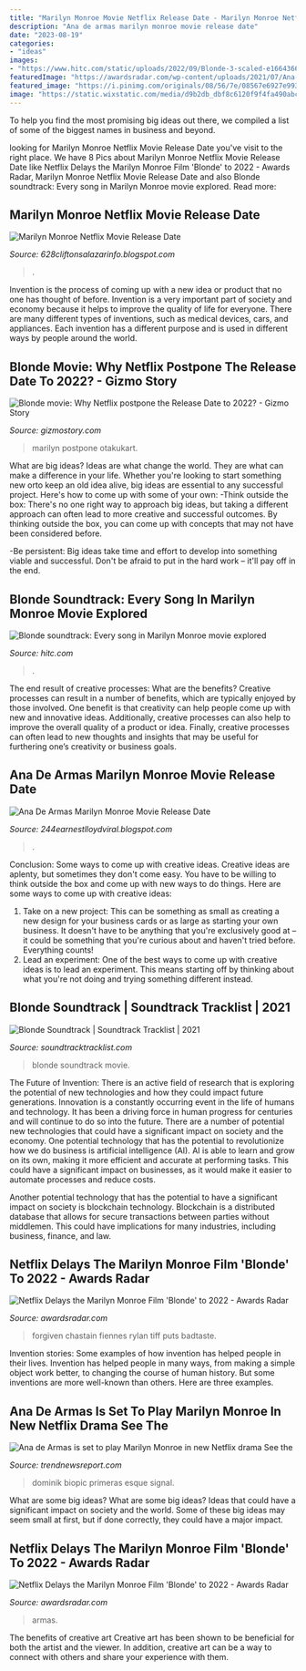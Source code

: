 ```yaml
---
title: "Marilyn Monroe Movie Netflix Release Date - Marilyn Monroe Netflix Movie Release Date"
description: "Ana de armas marilyn monroe movie release date"
date: "2023-08-19"
categories:
- "ideas"
images:
- "https://www.hitc.com/static/uploads/2022/09/Blonde-3-scaled-e1664366545525.jpg"
featuredImage: "https://awardsradar.com/wp-content/uploads/2021/07/Ana-De-Armas-Blonde.jpeg"
featured_image: "https://i.pinimg.com/originals/08/56/7e/08567e6927e993d7a0ed1ab0cd8f22bd.jpg"
image: "https://static.wixstatic.com/media/d9b2db_dbf8c6120f9f4fa490abc8ecbf4d07e9~mv2.jpg/v1/fit/w_640%2Ch_991%2Cal_c%2Cq_80/file.jpg"
---
```



To help you find the most promising big ideas out there, we compiled a list of some of the biggest names in business and beyond.

	

		
looking for Marilyn Monroe Netflix Movie Release Date you've visit to the right place. We have 8 Pics about Marilyn Monroe Netflix Movie Release Date like Netflix Delays the Marilyn Monroe Film &#039;Blonde&#039; to 2022 - Awards Radar, Marilyn Monroe Netflix Movie Release Date and also Blonde soundtrack: Every song in Marilyn Monroe movie explored. Read more:
		
    
## Marilyn Monroe Netflix Movie Release Date

<img loading=lazy src="https://i.pinimg.com/originals/08/56/7e/08567e6927e993d7a0ed1ab0cd8f22bd.jpg" onerror="this.onerror=null;this.src='https://tse3.mm.bing.net/th?id=OIP.ibGDhVX3t_xncRJxliULeAEsEs&amp;pid=15.1';" alt="Marilyn Monroe Netflix Movie Release Date">

_Source: 628cliftonsalazarinfo.blogspot.com_

>. 

	

Invention is the process of coming up with a new idea or product that no one has thought of before. Invention is a very important part of society and economy because it helps to improve the quality of life for everyone. There are many different types of inventions, such as medical devices, cars, and appliances. Each invention has a different purpose and is used in different ways by people around the world.

    
## Blonde Movie: Why Netflix Postpone The Release Date To 2022? - Gizmo Story

<img loading=lazy src="https://gizmostory.com/wp-content/uploads/2021/08/blonde-movie-1.jpg" onerror="this.onerror=null;this.src='https://tse1.mm.bing.net/th?id=OIP.elFyZL-e_UCH7EcEOrZ_NgHaEW&amp;pid=15.1';" alt="Blonde movie: Why Netflix postpone the Release Date to 2022? - Gizmo Story">

_Source: gizmostory.com_

>marilyn postpone otakukart. 

	

What are big ideas?
Ideas are what change the world. They are what can make a difference in your life. Whether you're looking to start something new orto keep an old idea alive, big ideas are essential to any successful project. Here's how to come up with some of your own: 
-Think outside the box: There's no one right way to approach big ideas, but taking a different approach can often lead to more creative and successful outcomes. By thinking outside the box, you can come up with concepts that may not have been considered before. 

-Be persistent: Big ideas take time and effort to develop into something viable and successful. Don't be afraid to put in the hard work – it'll pay off in the end.

    
## Blonde Soundtrack: Every Song In Marilyn Monroe Movie Explored

<img loading=lazy src="https://www.hitc.com/static/uploads/2022/09/Blonde-3-scaled-e1664366545525.jpg" onerror="this.onerror=null;this.src='https://tse1.mm.bing.net/th?id=OIP.4lGsZsbvSaHO2s2vuTjv7AHaEK&amp;pid=15.1';" alt="Blonde soundtrack: Every song in Marilyn Monroe movie explored">

_Source: hitc.com_

>. 

	

The end result of creative processes: What are the benefits?
Creative processes can result in a number of benefits, which are typically enjoyed by those involved. One benefit is that creativity can help people come up with new and innovative ideas. Additionally, creative processes can also help to improve the overall quality of a product or idea. Finally, creative processes can often lead to new thoughts and insights that may be useful for furthering one’s creativity or business goals.

    
## Ana De Armas Marilyn Monroe Movie Release Date

<img loading=lazy src="https://i.pinimg.com/originals/35/00/2d/35002da8d471dda12d0fbeda68cc7c4a.png" onerror="this.onerror=null;this.src='https://tse3.mm.bing.net/th?id=OIP.0lUilOfR2PAzzISpLfA-GAHaJP&amp;pid=15.1';" alt="Ana De Armas Marilyn Monroe Movie Release Date">

_Source: 244earnestlloydviral.blogspot.com_

>. 

	

Conclusion: Some ways to come up with creative ideas.
Creative ideas are aplenty, but sometimes they don't come easy. You have to be willing to think outside the box and come up with new ways to do things. Here are some ways to come up with creative ideas: 
1. Take on a new project: This can be something as small as creating a new design for your business cards or as large as starting your own business. It doesn't have to be anything that you're exclusively good at – it could be something that you're curious about and haven't tried before. Everything counts! 
2. Lead an experiment: One of the best ways to come up with creative ideas is to lead an experiment. This means starting off by thinking about what you're not doing and trying something different instead.

    
## Blonde Soundtrack | Soundtrack Tracklist | 2021

<img loading=lazy src="https://soundtracktracklist.com/wp-content/uploads/2019/09/Blonde-2020-movie.jpg" onerror="this.onerror=null;this.src='https://tse3.mm.bing.net/th?id=OIP.tfB6BpO1PPWtDt1b2H_dIwHaHa&amp;pid=15.1';" alt="Blonde Soundtrack | Soundtrack Tracklist | 2021">

_Source: soundtracktracklist.com_

>blonde soundtrack movie. 

	

The Future of Invention: There is an active field of research that is exploring the potential of new technologies and how they could impact future generations.
Innovation is a constantly occurring event in the life of humans and technology. It has been a driving force in human progress for centuries and will continue to do so into the future. There are a number of potential new technologies that could have a significant impact on society and the economy. 
One potential technology that has the potential to revolutionize how we do business is artificial intelligence (AI). AI is able to learn and grow on its own, making it more efficient and accurate at performing tasks. This could have a significant impact on businesses, as it would make it easier to automate processes and reduce costs. 

Another potential technology that has the potential to have a significant impact on society is blockchain technology. Blockchain is a distributed database that allows for secure transactions between parties without middlemen. This could have implications for many industries, including business, finance, and law.

    
## Netflix Delays The Marilyn Monroe Film &#039;Blonde&#039; To 2022 - Awards Radar

<img loading=lazy src="https://i0.wp.com/awardsradar.com/wp-content/uploads/2021/08/the-forgiven-still.jpeg?resize=758%2C426&amp;ssl=1" onerror="this.onerror=null;this.src='https://tse2.mm.bing.net/th?id=OIP.nJdx1ANJEdZ-CbXzzrecHAHaEK&amp;pid=15.1';" alt="Netflix Delays the Marilyn Monroe Film &#039;Blonde&#039; to 2022 - Awards Radar">

_Source: awardsradar.com_

>forgiven chastain fiennes rylan tiff puts badtaste. 

	

Invention stories: Some examples of how invention has helped people in their lives.
Invention has helped people in many ways, from making a simple object work better, to changing the course of human history. But some inventions are more well-known than others. Here are three examples.

    
## Ana De Armas Is Set To Play Marilyn Monroe In New Netflix Drama See The

<img loading=lazy src="https://static.wixstatic.com/media/d9b2db_dbf8c6120f9f4fa490abc8ecbf4d07e9~mv2.jpg/v1/fit/w_640%2Ch_991%2Cal_c%2Cq_80/file.jpg" onerror="this.onerror=null;this.src='https://tse4.mm.bing.net/th?id=OIP.d9TYVJURpB1QO7QgoNGoyAHaLd&amp;pid=15.1';" alt="Ana de Armas is set to play Marilyn Monroe in new Netflix drama See the">

_Source: trendnewsreport.com_

>dominik biopic primeras esque signal. 

	

What are some big ideas?
What are some big ideas? Ideas that could have a significant impact on society and the world. Some of these big ideas may seem small at first, but if done correctly, they could have a major impact.

    
## Netflix Delays The Marilyn Monroe Film &#039;Blonde&#039; To 2022 - Awards Radar

<img loading=lazy src="https://awardsradar.com/wp-content/uploads/2021/07/Ana-De-Armas-Blonde.jpeg" onerror="this.onerror=null;this.src='https://tse1.mm.bing.net/th?id=OIP._SQB3wXsL6dLbwoLC7EFTwHaEJ&amp;pid=15.1';" alt="Netflix Delays the Marilyn Monroe Film &#039;Blonde&#039; to 2022 - Awards Radar">

_Source: awardsradar.com_

>armas. 

	

The benefits of creative art
Creative art has been shown to be beneficial for both the artist and the viewer. In addition, creative art can be a way to connect with others and share your experience with them.

